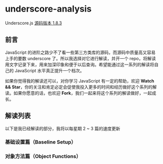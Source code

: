 # underscore-analysis
Underscore.js [源码版本 1.8.3](underscore.js)

## 前言
JavaScript 的进阶之路少不了看一些第三方类库的源码，而源码中质量高又容易上手的要数 underscore 了。所以我选择对它进行解读，并开一个 repo，将解读用文字记录下来，用来加深印象和便于以后查询。希望能通过这一系列的解读将自己的 JavaScript 水平真正提升一个档次。

如果你觉得我的解读还可以，对你学习 JavaScript 有一定的帮助，欢迎 **Watch && Star**，你的关注和肯定必定会促使我投入更多的时间和经历做好这个系列的解读。如果你愿意的话，也欢迎 **Fork**，我们一起来将这个系列的解读做好，一起成长。

## 解读列表
以下是我已经解读的部分，我将以每星期 2 ~ 3 篇的速度更新
### 基础设置篇（Baseline Setup）

### 对象方法篇（Object Functions）
